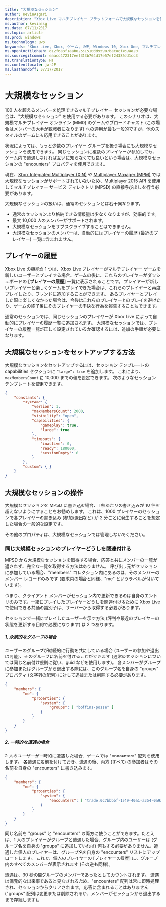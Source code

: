 ```yaml
---
title: "大規模なセッション"
author: KevinAsgari
description: "Xbox Live マルチプレイヤー プラットフォームで大規模なセッションを使用する方法について説明します。"
ms.author: kevinasg
ms.date: 07/11/2017
ms.topic: article
ms.prod: windows
ms.technology: uwp
keywords: "Xbox Live, Xbox, ゲーム, UWP, Windows 10, Xbox One, マルチプレイヤー, 大規模なセッション, 最近のプレイヤー"
ms.openlocfilehash: d12f6a3f1aab02551510dd95907bac8cf469a820
ms.sourcegitcommit: eaacc472317eef343b764d17e57ef24389dd1cc3
ms.translationtype: HT
ms.contentlocale: ja-JP
ms.lasthandoff: 07/17/2017
---
```

# <a name="large-sessions"></a>大規模なセッション

100 人を超えるメンバーを処理できるマルチプレイヤー セッションが必要な場合は、"大規模なセッション" を使用する必要があります。 このシナリオは、大規模マルチプレイヤー オンライン (MMO) のゲームやブロードキャスト (この場合はメンバーの大半が観戦者になります) への適用が最も一般的ですが、他のスタイルのゲームにも応用できることがあります。

状況によっては、もっと少数のプレイヤー グループを扱う場合にも大規模なセッションを使用できます。 同じセッションに複数のプレイヤーが参加しても、ゲーム内で遭遇しなければ互いに知らなくても良いという場合は、大規模なセッションの "encounters" プロパティを使用できます。

現在、[Xbox Integrated Multiplayer (XIM)](../xbox-integrated-multiplayer-overview.md) や [Multiplayer Manager (MPM)](../multiplayer-manager.md) では大規模なセッションがサポートされていないため、Multiplayer 2015 API を使用してマルチプレイヤー サービス ディレクトリ (MPSD) の直接呼び出しを行う必要があります。

大規模なセッションの扱いは、通常のセッションとは若干異なります。

* 通常のセッションより格納できる情報量は少なくなりますが、効率的です。
* 最大 10,000 人のメンバーがサポートされます。
* 大規模なセッションをサブスクライブすることはできません。
* 大規模なセッションのメンバーは、自動的にはプレイヤーの履歴 (最近のプレイヤー) 一覧に含まれません。

## <a name="recent-players"></a>プレイヤーの履歴

Xbox Live の機能の 1 つは、Xbox Live プレイヤーがマルチプレイヤー ゲームを新しいユーザーとプレイする場合、ゲームの後に、これらのプレイヤーがダッシュボードの **[プレイヤーの履歴]** 一覧に表示されることです。 プレイヤーが新しいプレイヤーと楽しくゲームをプレイできた場合は、これらのプレイヤーと再度プレイしたり、フレンドに追加することができます。 あるプレイヤーとプレイした際に楽しくなかった場合は、今後はこれらのプレイヤーとのプレイを避けたり、ゲームの終了後にそのプレイヤーの不快な行為を報告することもできます。

通常のセッションでは、同じセッションのプレイヤーが Xbox Live によって自動的にプレイヤーの履歴一覧に追加されます。 大規模なセッションでは、プレイヤーの履歴一覧が正しく設定されているか確認するには、追加の手順が必要になります。

## <a name="how-do-i-set-up-a-large-session"></a>大規模なセッションをセットアップする方法

大規模なセッションをセットアップするには、セッション テンプレートの capabilities セクションに `“large”: true` を追加します。 これにより、`maxMembersCount` に 10,000 までの値を設定できます。 次のようなセッション テンプレートを使用できます。

```json
{
    "constants": {
        "system": {
            "version": 1,
            "maxMembersCount": 2000,
            "visibility": "open",
            "capabilities": {
                "gameplay": true,
                "large": true
            },
            "timeouts": {
                "inactive": 0,
                "ready": 180000,
                "sessionEmpty": 0
            }
        },
        "custom": { }
    }
}
```

## <a name="working-with-large-sessions"></a>大規模なセッションの操作

大規模なセッションを MPSD に書き込む場合、1 秒あたりの書き込みが 10 件を超えないようにすることをお勧めします。 これは、1000 プレイヤーのセッションで各プレイヤーの書き込み (参加/退出など) が 2 分ごとに発生することを想定した場合の一般的な設定です。

その他のプロパティは、大規模なセッションでは管理しないでください。

### <a name="associating-players-from-the-same-large-session"></a>同じ大規模セッションのプレイヤーどうしを関連付ける

MPSD から大規模なセッションを取得する場合、応答と共にメンバーの一覧が返されず、完全な一覧を取得する方法はありません。 呼び出し元がセッションに参加している場合、"members" コレクション内にあるのは、そのメンバーのメンバー レコードのみです (要求内の場合と同様、"me" というラベルが付いています)。

つまり、クライアント メンバーがセッション内で更新できるのは自身のエントリのみです。一緒にプレイしたプレイヤーどうしを関連付けるために Xbox Live で使用できる共通の識別子は、サーバーから取得する必要があります。
 
セッションで一緒にプレイしたユーザーを示す方法 (評判や最近のプレイヤーの状態を更新する目的で必要になります) は 2 つあります。

##### <a name="1-persistent-groups"></a>1. 永続的なグループの場合

ユーザーのグループが継続的に行動を共にしている場合 (ユーザーの参加や退出は可能)、そのグループに名前を付けることができます (通常のセッションについては同じ名前付け規則に従い、guid などを使用します)。  各メンバーがグループに参加またはグループから退出する際には、このグループ名を自身の "groups" プロパティ (文字列の配列) に対して追加または削除する必要があります。

```json
{
    "members": {
        "me": {
            "properties": {
                "system": {
                    "groups": [ "boffins-posse" ]
                }
            }
        }
    }
}
``` 

##### <a name="2-brief-encounters"></a>2. 一時的な遭遇の場合

2 人のユーザーが一時的に遭遇した場合、ゲームでは "encounters" 配列を使用します。 各遭遇に名前を付けておき、遭遇の後、両方 (すべて) の参加者はその名前を自身の "encounters" に書き込みます。

```json 
{
    "members": {
        "me": {
            "properties": {
                "system": {
                    "encounters": [ "trade.0c7bbbbf-1e49-40a1-a354-0a9a9e23d26a" ]
                }
            }
        }
    }
}
```
 
同じ名前を "groups" と "encounters" の両方に使うことができます。たとえば、1 人のプレイヤーがグループと遭遇した場合、グループ内のユーザーは (グループ名を自身の "groups" に追加していれば) 何もする必要がありません。遭遇した個人のプレイヤーは、グループ名を自身の "encounters" リストにアップロードします。 これで、個人のプレイヤーの [プレイヤーの履歴] に、グループ内のすべてのメンバーが表示されます (その逆も同様)。
 
遭遇は、30 秒の間グループのメンバーであったとしてカウントされます。 遭遇は偶発的な出来事であると見なされるため、"encounters" 配列は常に即時処理され、セッションからクリアされます。  応答に含まれることはありません   ("groups" 配列は変更または削除されるか、メンバーがセッションから退出するまで存続します)。
